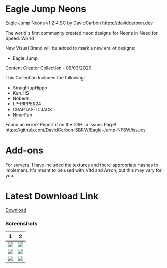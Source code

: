 # Eagle Jump Neons

Eagle Jump Neons v1.2.4.SC
by DavidCarbon
https://davidcarbon.dev

The world's first community created neon designs for Neons in Need for Speed: World

New Visual Brand will be added to mark a new era of designs:
- Eagle Jump

Content Creator Collection - 09/03/2020

This Collection Includes the following:
- StraightupHippo
- KuruHS
- Nobeds
- LP-RIPPER24
- CRAPTASTICJACK
- NinerFan

Found an error? Report it on the GitHub Issues Page!
https://github.com/DavidCarbon-SBRW/Eagle-Jump-NFSW/issues

# Add-ons

For servers, I have included the textures and there appropriate hashes to implement. It's meant to be used with Vltd and Arron, but this may vary for you.

# Latest Download Link

[Download](https://github.com/1DavidCarbon/Eagle-Jump-NFSW/archive/Collections.zip)

### Screenshots
1             |  2
:-------------------------:|:-------------------------:
![](https://rawcdn.githack.com/1DavidCarbon/Eagle-Jump-NFSW/Images/Content%20Creator%20Collection/nfsw158.jpg) | ![](https://rawcdn.githack.com/1DavidCarbon/Eagle-Jump-NFSW/Images/Content%20Creator%20Collection/nfsw159.jpg)
![](https://rawcdn.githack.com/1DavidCarbon/Eagle-Jump-NFSW/Images/Content%20Creator%20Collection/nfsw164.jpg) | ![](https://rawcdn.githack.com/1DavidCarbon/Eagle-Jump-NFSW/Images/Content%20Creator%20Collection/nfsw161.jpg)
![](https://rawcdn.githack.com/1DavidCarbon/Eagle-Jump-NFSW/Images/Content%20Creator%20Collection/nfsw162.jpg) | ![](https://rawcdn.githack.com/1DavidCarbon/Eagle-Jump-NFSW/Images/Content%20Creator%20Collection/nfsw163.jpg)
